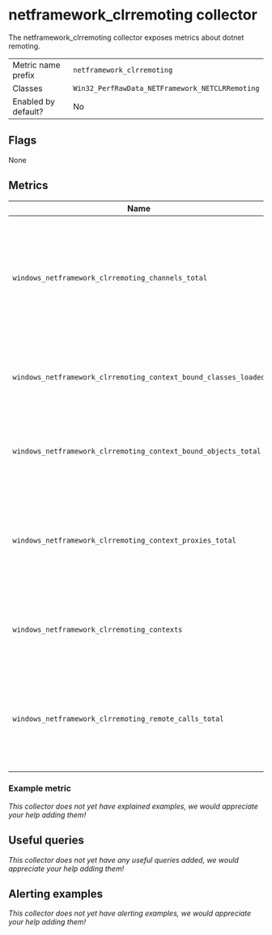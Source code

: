 # netframework_clrremoting collector

The netframework_clrremoting collector exposes metrics about dotnet remoting.

|||
-|-
Metric name prefix  | `netframework_clrremoting`
Classes             | `Win32_PerfRawData_NETFramework_NETCLRRemoting`
Enabled by default? | No

## Flags

None

## Metrics

<!-- BEGIN auto-generated metrics table -->
Name | Description | Type | Labels
-----|-------------|------|-------
`windows_netframework_clrremoting_channels_total` | Displays the total number of remoting channels registered across all application domains since application started. | counter | `process`
`windows_netframework_clrremoting_context_bound_classes_loaded` | Displays the current number of context-bound classes that are loaded. | gauge | `process`
`windows_netframework_clrremoting_context_bound_objects_total` | Displays the total number of context-bound objects allocated. | counter | `process`
`windows_netframework_clrremoting_context_proxies_total` | Displays the total number of remoting proxy objects in this process since it started. | counter | `process`
`windows_netframework_clrremoting_contexts` | Displays the current number of remoting contexts in the application. | gauge | `process`
`windows_netframework_clrremoting_remote_calls_total` | Displays the total number of remote procedure calls invoked since the application started. | counter | `process`
<!-- END auto-generated metrics table -->

### Example metric
_This collector does not yet have explained examples, we would appreciate your help adding them!_

## Useful queries
_This collector does not yet have any useful queries added, we would appreciate your help adding them!_

## Alerting examples
_This collector does not yet have alerting examples, we would appreciate your help adding them!_
